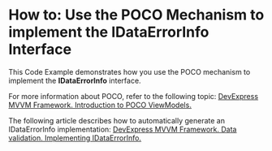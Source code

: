 # How to: Use the POCO Mechanism to implement the IDataErrorInfo Interface


<p>This Code Example demonstrates how you use the POCO mechanism to implement the <strong>IDataErrorInfo</strong> interface.</p><p>For more information about POCO, refer to the following topic: <a href="https://community.devexpress.com/blogs/wpf/archive/2013/12/04/devexpress-mvvm-framework-introduction-to-poco-viewmodels.aspx"><u>DevExpress MVVM Framework. Introduction to POCO ViewModels.</u></a></p><p>The following article describes how to automatically generate an IDataErrorInfo implementation: <a href="https://community.devexpress.com/blogs/wpf/archive/2014/03/18/devexpress-mvvm-framework-data-validation-implementing-idataerrorinfo.aspx"><u>DevExpress MVVM Framework. Data validation. Implementing IDataErrorInfo.</u></a></p>

<br/>


